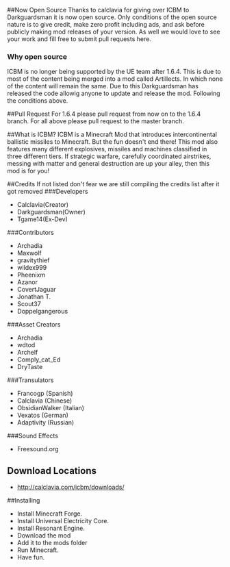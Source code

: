 ##Now Open Source
Thanks to calclavia for giving over ICBM to Darkguardsman it is now open source. Only conditions of the open source nature is to give credit, make zero profit including ads, and ask before publicly making mod releases of your version. As well we would love to see your work and fill free to submit pull requests here.

### Why open source
ICBM is no longer being supported by the UE team after 1.6.4. This is due to most of the content being merged into a mod called Artillects. In which none of the content will remain the same. Due to this Darkguardsman has released the code allowig anyone to update and release the mod. Following the conditions above.

##Pull Request
For 1.6.4 please pull request from now on to the 1.6.4 branch. 
For all above please pull request to the master branch.

##What is ICBM?
ICBM is a Minecraft Mod that introduces intercontinental ballistic missiles to Minecraft. But the fun doesn't end there! This mod also features many different explosives, missiles and machines classified in three different tiers. If strategic warfare, carefully coordinated airstrikes, messing with matter and general destruction are up your alley, then this mod is for you!

##Credits
If not listed don't fear we are still compiling the credits list after it got removed
###Developers
* Calclavia(Creator)
* Darkguardsman(Owner)
* Tgame14(Ex-Dev)

###Contributors
* Archadia
* Maxwolf
* gravitythief
* wildex999
* Pheenixm
* Azanor
* CovertJaguar
* Jonathan T.
* Scout37
* Doppelgangerous

###Asset Creators
* Archadia
* wdtod
* Archelf
* Comply_cat_Ed
* DryTaste

###Transulators 
* Francogp (Spanish)
* Calclavia (Chinese)
* ObsidianWalker (Italian)
* Vexatos (German)
* Adaptivity (Russian)

###Sound Effects
* Freesound.org

## Download Locations
* http://calclavia.com/icbm/downloads/

##Installing
* Install Minecraft Forge.
* Install Universal Electricity Core.
* Install Resonant Engine.
* Download the mod
* Add it to the mods folder
* Run Minecraft.
* Have fun.

